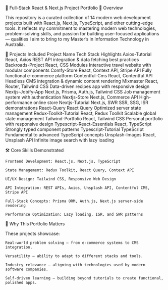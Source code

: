 🌟 Full-Stack React & Next.js Project Portfolio
📜 Overview

This repository is a curated collection of 14 modern web development projects built with React.js, Next.js, TypeScript, and other cutting-edge tools.
It reflects my commitment to mastering modern web technologies, problem-solving skills, and passion for building user-focused applications — qualities I aim to bring to my Master’s in Information Technology in Australia.

🚀 Projects Included
Project Name	Tech Stack	Highlights
Axios-Tutorial	React, Axios	REST API integration & data fetching best practices
Backroads-Project	React, CSS Modules	Interactive travel website with modular components
Comfy-Store	React, Context API, Stripe API	Fully functional e-commerce platform
Contentful-Cms	React, Contentful API	Headless CMS integration & dynamic content rendering
Mixmaster	React, Router, Tailwind CSS	Data-driven recipes app with responsive design
Nextjs-Jobify-App	Next.js, Prisma, Auth.js, Tailwind CSS	Job management system with authentication
Nextjs-Store	Next.js, Commerce API	High-performance online store
Nextjs-Tutorial	Next.js, SWR	SSR, SSG, ISR demonstrations
React-Query	React Query	Optimized server state management
Redux-Toolkit-Tutorial	React, Redux Toolkit	Scalable global state management
Tailwind-Portfolio	React, Tailwind CSS	Personal portfolio with responsive design
Typescript-React-Essentials	React, TypeScript	Strongly typed component patterns
Typescript-Tutorial	TypeScript	Fundamental to advanced TypeScript concepts
Unsplash-Images	React, Unsplash API	Infinite image search with lazy loading

🛠️ Core Skills Demonstrated

    Frontend Development: React.js, Next.js, TypeScript

    State Management: Redux Toolkit, React Query, Context API

    UI/UX Design: Tailwind CSS, Responsive Web Design

    API Integration: REST APIs, Axios, Unsplash API, Contentful CMS, Stripe API

    Full-Stack Concepts: Prisma ORM, Auth.js, Next.js server-side rendering

    Performance Optimization: Lazy loading, ISR, and SWR patterns


🎯 Why This Portfolio Matters

These projects showcase:

    Real-world problem solving — from e-commerce systems to CMS integration.

    Versatility — ability to adapt to different stacks and tools.

    Industry relevance — aligning with technologies used by modern software companies.

    Self-driven learning — building beyond tutorials to create functional, polished apps.
